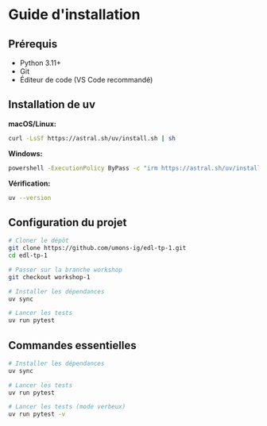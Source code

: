 # Guide d'installation

## Prérequis

- Python 3.11+
- Git
- Éditeur de code (VS Code recommandé)

## Installation de uv

**macOS/Linux:**
```bash
curl -LsSf https://astral.sh/uv/install.sh | sh
```

**Windows:**
```bash
powershell -ExecutionPolicy ByPass -c "irm https://astral.sh/uv/install.ps1 | iex"
```

**Vérification:**
```bash
uv --version
```

## Configuration du projet

```bash
# Cloner le dépôt
git clone https://github.com/umons-ig/edl-tp-1.git
cd edl-tp-1

# Passer sur la branche workshop
git checkout workshop-1

# Installer les dépendances
uv sync

# Lancer les tests
uv run pytest
```

## Commandes essentielles

```bash
# Installer les dépendances
uv sync

# Lancer les tests
uv run pytest

# Lancer les tests (mode verbeux)
uv run pytest -v
```
